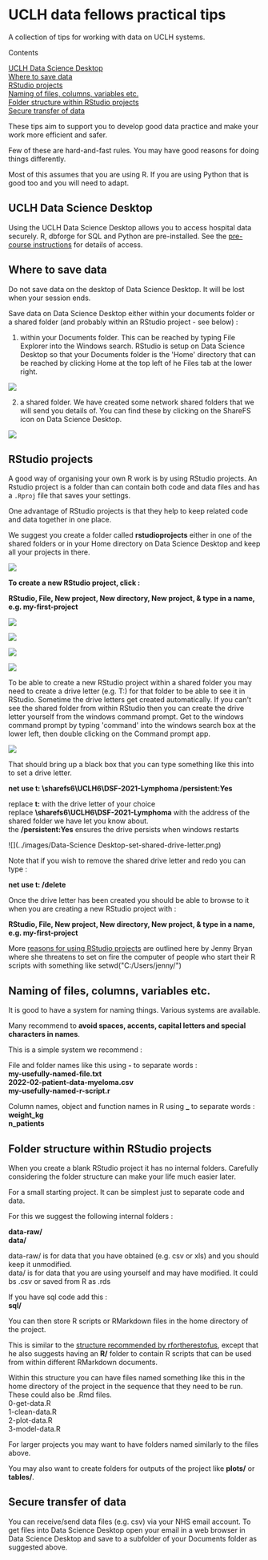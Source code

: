 # UCLH data fellows practical tips

A collection of tips for working with data on UCLH systems.

<!-- for comments that won't appear online -->
<!-- ? or call it SOP will all know what sop stands for ? -->

Contents 


[UCLH Data Science Desktop](#uclh-data-science-desktop)    
[Where to save data](#where-to-save-data)     
[RStudio projects](#rstudio-projects)     
[Naming of files, columns, variables etc.](#naming-of-files-columns-variables-etc)    
[Folder structure within RStudio projects](#folder-structure-within-rstudio-projects)     
[Secure transfer of data](#secure-transfer-of-data)      


These tips aim to support you to develop good data practice and make your work more efficient and safer.

Few of these are hard-and-fast rules. You may have good reasons for doing things differently.

Most of this assumes that you are using R. If you are using Python that is good too and you will need to adapt.

## UCLH Data Science Desktop

Using the UCLH Data Science Desktop allows you to access hospital data securely. R, dbforge for SQL and Python are pre-installed. See the
[pre-course instructions](https://github.com/uclh-criu/learning-datascience/blob/master/instructions/01-pre-course-instructions.md) for details of access.

## Where to save data

Do not save data on the desktop of Data Science Desktop. It will be lost when your session ends.

Save data on Data Science Desktop either within your documents folder or a shared folder (and probably within an RStudio project - see below) :

1. within your Documents folder. This can be reached by typing File Explorer into the Windows search. RStudio is setup on Data Science Desktop so that your Documents folder is the 'Home' directory that can be reached by clicking Home at the top left of he Files tab at the lower right.

![](../images/rstudio-files-home.png)

2. a shared folder. We have created some network shared folders that we will send you details of. You can find these by clicking on the ShareFS icon on Data Science Desktop.

![](../images/Data-Science-Desktop-ShareFS.png)


## RStudio projects

A good way of organising your own R work is by using RStudio projects. An Rstudio project is a folder than can contain both code and data files and has a `.Rproj` file that saves your settings.

One advantage of RStudio projects is that they help to keep related code and data together in one place.

We suggest you create a folder called **rstudioprojects** either in one of the shared folders or in your Home directory on Data Science Desktop and keep all your projects in there. 

![](../images/rstudio-home-projects-folder.png)

**To create a new RStudio project, click :**     

**RStudio, File, New project, New directory, New project, & type in a name, e.g. my-first-project**

![](../images/00-01-new-project.png)

![](../images/rstudio-new-project2.png)

![](../images/rstudio-new-project3.png)

![](../images/rstudio-new-project4.png)

To be able to create a new RStudio project within a shared folder you may need to create a drive letter (e.g. T:) for that folder to be able to see it in RStudio. Sometime the drive letters get created automatically. If you can't see the shared folder from within RStudio then you can create the drive letter yourself from the windows command prompt. Get to the windows command prompt by typing 'command' into the windows search box at the lower left, then double clicking on the Command prompt app.

![](../images/data-science-desktop-cmd-prompt.png)

That should bring up a black box that you can type something like this into to set a drive letter.

**net use t: \\sharefs6\UCLH6\DSF-2021-Lymphoma /persistent:Yes**    
    
replace **t:** with the drive letter of your choice   
replace **\\sharefs6\UCLH6\DSF-2021-Lymphoma** with the address of the shared folder we have let you know about.    
the **/persistent:Yes** ensures the drive persists when windows restarts

![](../images/Data-Science Desktop-set-shared-drive-letter.png)

Note that if you wish to remove the shared drive letter and redo you can type :    

**net use t: /delete**   


Once the drive letter has been created you should be able to browse to it when you are creating a new RStudio project with :

**RStudio, File, New project, New directory, New project, & type in a name, e.g. my-first-project**

More [reasons for using RStudio projects](https://www.tidyverse.org/blog/2017/12/workflow-vs-script/) are outlined here by Jenny Bryan where she threatens to set on fire the computer of people who start their R scripts with something like setwd("C:/Users/jenny/")


## Naming of files, columns, variables etc.

It is good to have a system for naming things. Various systems are available.

Many recommend to **avoid spaces, accents, capital letters and special characters in names**.

This is a simple system we recommend :

File and folder names like this using **-** to separate words :    
**my-usefully-named-file.txt**    
**2022-02-patient-data-myeloma.csv**    
**my-usefully-named-r-script.r**    

Column names, object and function names in R using **_** to separate words :    
**weight_kg**    
**n_patients**    


## Folder structure within RStudio projects

When you create a blank RStudio project it has no internal folders. Carefully considering the folder structure can make your life much easier later.

For a small starting project. It can be simplest just to separate code and data.

For this we suggest the following internal folders :

**data-raw/**    
**data/**    

data-raw/ is for data that you have obtained (e.g. csv or xls) and you should keep it unmodified.    
data/ is for data that you are using yourself and may have modified. It could bs .csv or saved from R as .rds

If you have sql code add this :        
**sql/**    

You can then store R scripts or RMarkdown files in the home directory of the project.

This is similar to the [structure recommended by rfortherestofus](https://rfortherestofus.com/2021/08/rstudio-project-structure/), except that he also suggests having an **R/** folder to contain R scripts that can be used from within different RMarkdown documents.

Within this structure you can have files named something like this in the home directory of the project in the sequence that they need to be run. These could also be .Rmd files.    
0-get-data.R    
1-clean-data.R    
2-plot-data.R    
3-model-data.R    

For larger projects you may want to have folders named similarly to the files above.

You may also want to create folders for outputs of the project like **plots/** or **tables/**.


## Secure transfer of data

You can receive/send data files (e.g. csv) via your NHS email account. To get files into Data Science Desktop open your email in a web browser in Data Science Desktop and save to a subfolder of your Documents folder as suggested above.





